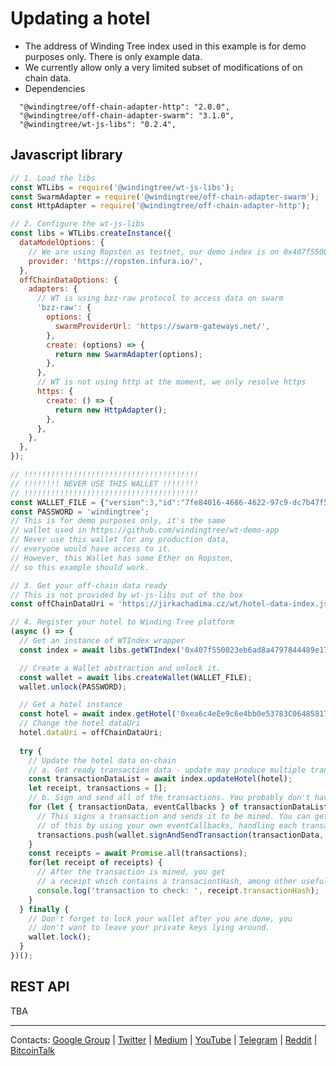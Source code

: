 # Updating a hotel

- The address of Winding Tree index used in this example is for demo purposes only. There is only example data.
- We currently allow only a very limited subset of modifications of on chain data.
- Dependencies
```
  "@windingtree/off-chain-adapter-http": "2.0.0",
  "@windingtree/off-chain-adapter-swarm": "3.1.0",
  "@windingtree/wt-js-libs": "0.2.4",
```

## Javascript library

```js
// 1. Load the libs
const WTLibs = require('@windingtree/wt-js-libs');
const SwarmAdapter = require('@windingtree/off-chain-adapter-swarm');
const HttpAdapter = require('@windingtree/off-chain-adapter-http');

// 2. Configure the wt-js-libs
const libs = WTLibs.createInstance({
  dataModelOptions: {
    // We are using Ropsten as testnet, our demo index is on 0x407f550023eb6ad8a4797844489e17c5ced17e06
    provider: 'https://ropsten.infura.io/',
  },
  offChainDataOptions: {
    adapters: {
      // WT is using bzz-raw protocol to access data on swarm
      'bzz-raw': {
        options: {
          swarmProviderUrl: 'https://swarm-gateways.net/',
        },
        create: (options) => {
          return new SwarmAdapter(options);
        },
      },
      // WT is not using http at the moment, we only resolve https
      https: {
        create: () => {
          return new HttpAdapter();
        },
      },
    },
  },
});

// !!!!!!!!!!!!!!!!!!!!!!!!!!!!!!!!!!!!!!!
// !!!!!!!! NEVER USE THIS WALLET !!!!!!!!
// !!!!!!!!!!!!!!!!!!!!!!!!!!!!!!!!!!!!!!!
const WALLET_FILE = {"version":3,"id":"7fe84016-4686-4622-97c9-dc7b47f5f5c6","address":"d037ab9025d43f60a31b32a82e10936f07484246","crypto":{"ciphertext":"ef9dcce915eeb0c4f7aa2bb16b9ae6ce5a4444b4ed8be45d94e6b7fe7f4f9b47","cipherparams":{"iv":"31b12ef1d308ea1edacc4ab00de80d55"},"cipher":"aes-128-ctr","kdf":"scrypt","kdfparams":{"dklen":32,"salt":"d06ccd5d9c5d75e1a66a81d2076628f5716a3161ca204d92d04a42c057562541","n":8192,"r":8,"p":1},"mac":"2c30bc373c19c5b41385b85ffde14b9ea9f0f609c7812a10fdcb0a565034d9db"}};
const PASSWORD = 'windingtree';
// This is for demo purposes only, it's the same
// wallet used in https://github.com/windingtree/wt-demo-app
// Never use this wallet for any production data,
// everyone would have access to it.
// However, this Wallet has some Ether on Ropsten,
// so this example should work.

// 3. Get your off-chain data ready
// This is not provided by wt-js-libs out of the box
const offChainDataUri = 'https://jirkachadima.cz/wt/hotel-data-index.json';

// 4. Register your hotel to Winding Tree platform
(async () => {
  // Get an instance of WTIndex wrapper
  const index = await libs.getWTIndex('0x407f550023eb6ad8a4797844489e17c5ced17e06');

  // Create a Wallet abstraction and unlock it.
  const wallet = await libs.createWallet(WALLET_FILE);
  wallet.unlock(PASSWORD);

  // Get a hotel instance
  const hotel = await index.getHotel('0xea6c4eEe9c6e4bb0e53783C0648581702B75fC28');
  // Change the hotel dataUri
  hotel.dataUri = offChainDataUri;
  
  try {
    // Update the hotel data on-chain
    // a. Get ready transaction data - update may produce multiple transactions
    const transactionDataList = await index.updateHotel(hotel);
    let receipt, transactions = [];
    // b. Sign and send all of the transactions. You probably don't have to use our wallet abstraction.
    for (let { transactionData, eventCallbacks } of transactionDataList) {
      // This signs a transaction and sends it to be mined. You can get finer control
      // of this by using your own eventCallbacks, handling each transaction sequentially etc.
      transactions.push(wallet.signAndSendTransaction(transactionData, eventCallbacks));
    }
    const receipts = await Promise.all(transactions);
    for(let receipt of receipts) {
      // After the transaction is mined, you get
      // a receipt which contains a transaciontHash, among other useful things.
      console.log('transaction to check: ', receipt.transactionHash);
    }
  } finally {
    // Don't forget to lock your wallet after you are done, you
    // don't want to leave your private keys lying around.
    wallet.lock();
  }
})();

```

## REST API

TBA

---
Contacts:
[Google Group](https://groups.google.com/forum/#!forum/windingtree) |
[Twitter](https://twitter.com/windingtree) |
[Medium](http://blog.windingtree.com/) |
[YouTube](https://www.youtube.com/channel/UCFuemEOhCfenYMoNdjD0Aew) |
[Telegram](https://t.me/windingtree) |
[Reddit](https://reddit.com/r/windingtree) |
[BitcoinTalk](https://bitcointalk.org/index.php?topic=1946065)
